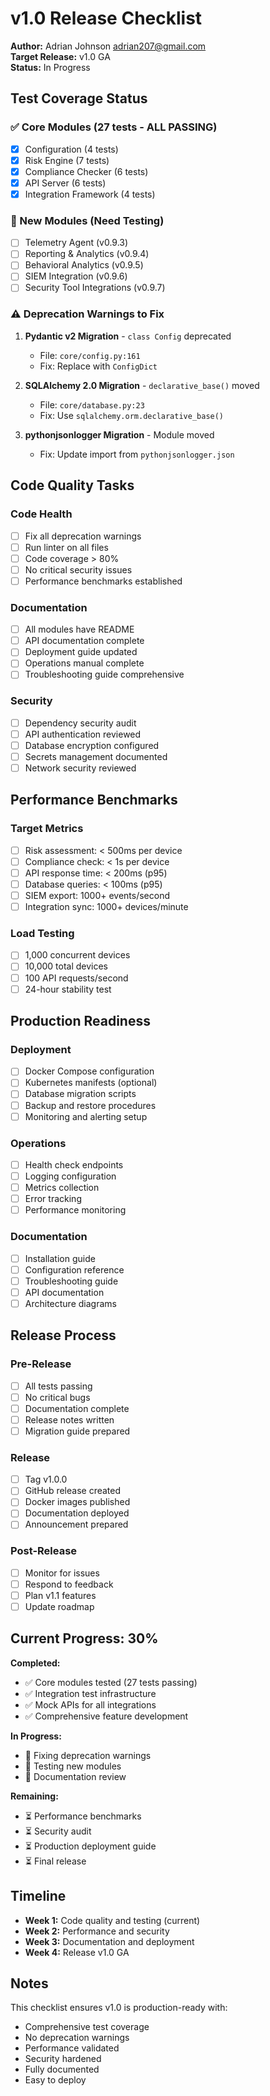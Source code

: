 # v1.0 Release Checklist

**Author:** Adrian Johnson <adrian207@gmail.com>  
**Target Release:** v1.0 GA  
**Status:** In Progress

## Test Coverage Status

### ✅ Core Modules (27 tests - ALL PASSING)
- [x] Configuration (4 tests)
- [x] Risk Engine (7 tests)
- [x] Compliance Checker (6 tests)
- [x] API Server (6 tests)
- [x] Integration Framework (4 tests)

### 🔄 New Modules (Need Testing)
- [ ] Telemetry Agent (v0.9.3)
- [ ] Reporting & Analytics (v0.9.4)
- [ ] Behavioral Analytics (v0.9.5)
- [ ] SIEM Integration (v0.9.6)
- [ ] Security Tool Integrations (v0.9.7)

### ⚠️ Deprecation Warnings to Fix
1. **Pydantic v2 Migration** - `class Config` deprecated
   - File: `core/config.py:161`
   - Fix: Replace with `ConfigDict`

2. **SQLAlchemy 2.0 Migration** - `declarative_base()` moved
   - File: `core/database.py:23`
   - Fix: Use `sqlalchemy.orm.declarative_base()`

3. **pythonjsonlogger Migration** - Module moved
   - Fix: Update import from `pythonjsonlogger.json`

## Code Quality Tasks

### Code Health
- [ ] Fix all deprecation warnings
- [ ] Run linter on all files
- [ ] Code coverage > 80%
- [ ] No critical security issues
- [ ] Performance benchmarks established

### Documentation
- [ ] All modules have README
- [ ] API documentation complete
- [ ] Deployment guide updated
- [ ] Operations manual complete
- [ ] Troubleshooting guide comprehensive

### Security
- [ ] Dependency security audit
- [ ] API authentication reviewed
- [ ] Database encryption configured
- [ ] Secrets management documented
- [ ] Network security reviewed

## Performance Benchmarks

### Target Metrics
- [ ] Risk assessment: < 500ms per device
- [ ] Compliance check: < 1s per device
- [ ] API response time: < 200ms (p95)
- [ ] Database queries: < 100ms (p95)
- [ ] SIEM export: 1000+ events/second
- [ ] Integration sync: 1000+ devices/minute

### Load Testing
- [ ] 1,000 concurrent devices
- [ ] 10,000 total devices
- [ ] 100 API requests/second
- [ ] 24-hour stability test

## Production Readiness

### Deployment
- [ ] Docker Compose configuration
- [ ] Kubernetes manifests (optional)
- [ ] Database migration scripts
- [ ] Backup and restore procedures
- [ ] Monitoring and alerting setup

### Operations
- [ ] Health check endpoints
- [ ] Logging configuration
- [ ] Metrics collection
- [ ] Error tracking
- [ ] Performance monitoring

### Documentation
- [ ] Installation guide
- [ ] Configuration reference
- [ ] Troubleshooting guide
- [ ] API documentation
- [ ] Architecture diagrams

## Release Process

### Pre-Release
- [ ] All tests passing
- [ ] No critical bugs
- [ ] Documentation complete
- [ ] Release notes written
- [ ] Migration guide prepared

### Release
- [ ] Tag v1.0.0
- [ ] GitHub release created
- [ ] Docker images published
- [ ] Documentation deployed
- [ ] Announcement prepared

### Post-Release
- [ ] Monitor for issues
- [ ] Respond to feedback
- [ ] Plan v1.1 features
- [ ] Update roadmap

## Current Progress: 30%

**Completed:**
- ✅ Core modules tested (27 tests passing)
- ✅ Integration test infrastructure
- ✅ Mock APIs for all integrations
- ✅ Comprehensive feature development

**In Progress:**
- 🔄 Fixing deprecation warnings
- 🔄 Testing new modules
- 🔄 Documentation review

**Remaining:**
- ⏳ Performance benchmarks
- ⏳ Security audit
- ⏳ Production deployment guide
- ⏳ Final release

## Timeline

- **Week 1:** Code quality and testing (current)
- **Week 2:** Performance and security
- **Week 3:** Documentation and deployment
- **Week 4:** Release v1.0 GA

## Notes

This checklist ensures v1.0 is production-ready with:
- Comprehensive test coverage
- No deprecation warnings
- Performance validated
- Security hardened
- Fully documented
- Easy to deploy


